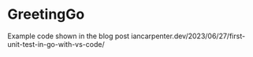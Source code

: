 # GreetingGo
Example code shown in the blog post iancarpenter.dev/2023/06/27/first-unit-test-in-go-with-vs-code/
